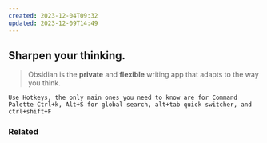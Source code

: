 ```yaml
---
created: 2023-12-04T09:32
updated: 2023-12-09T14:49
---
```

## Sharpen your thinking.
> Obsidian is the **private** and **flexible** writing app that adapts to the way you think.

```ad-tip
Use Hotkeys, the only main ones you need to know are for Command Palette Ctrl+k, Alt+S for global search, alt+tab quick switcher, and ctrl+shift+F

```


### Related
